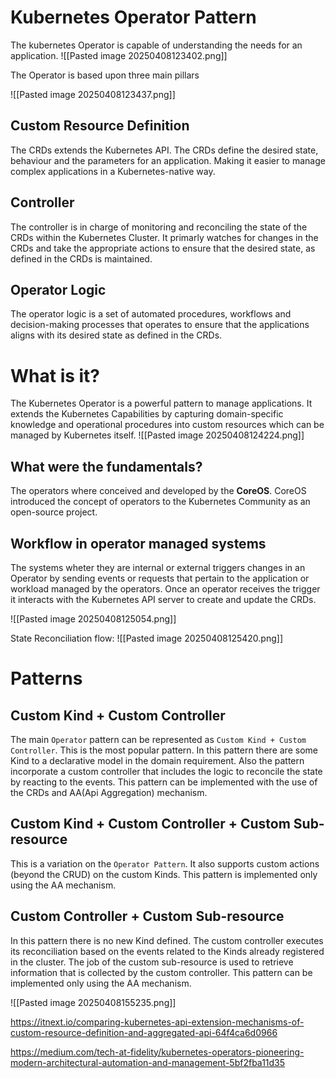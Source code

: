 # Kubernetes Operator Pattern
The kubernetes Operator is capable of understanding the needs for an application.
![[Pasted image 20250408123402.png]]

The Operator is based upon three main pillars

![[Pasted image 20250408123437.png]]
## Custom Resource Definition
The CRDs extends the Kubernetes API. The CRDs define the desired state, behaviour and the parameters for an application. Making it easier to manage complex applications in a Kubernetes-native way.

## Controller
The controller is in charge of monitoring and reconciling the state of the CRDs within the Kubernetes Cluster.
It primarly watches for changes in the CRDs and take the appropriate actions to ensure that the desired state, as defined in the CRDs is maintained.

## Operator Logic
The operator logic is a set of automated procedures, workflows and decision-making processes that operates to ensure that the applications aligns with its desired state as defined in the CRDs.

# What is it?
The Kubernetes Operator is a powerful pattern to manage applications. It extends the Kubernetes Capabilities by capturing domain-specific knowledge and operational procedures into custom resources which can be managed by Kubernetes itself.
![[Pasted image 20250408124224.png]]

## What were the fundamentals?
The operators where conceived and developed by the **CoreOS**.
CoreOS introduced the concept of operators to the Kubernetes Community as an open-source project.

## Workflow in operator managed systems
The systems wheter they are internal or external triggers changes in an Operator by sending events or requests that pertain to the application or workload managed by the operators. Once an operator receives the trigger it interacts with the Kubernetes API server to create and update the CRDs.

![[Pasted image 20250408125054.png]]

State Reconciliation flow: 
![[Pasted image 20250408125420.png]]

# Patterns

## Custom Kind + Custom Controller
The main `Operator` pattern can be represented as `Custom Kind + Custom Controller`.  This is the most popular pattern. In this pattern there are some Kind to a declarative model in the domain requirement. Also the pattern incorporate a custom controller that includes the logic to reconcile the state by reacting to the events.
This pattern can be implemented with the use of the CRDs and AA(Api Aggregation) mechanism.
## Custom Kind + Custom Controller + Custom Sub-resource
This is a variation on the `Operator Pattern`. It also supports custom actions (beyond the CRUD) on the custom Kinds. This pattern is implemented only using the AA mechanism.

## Custom Controller + Custom Sub-resource
In this pattern there is no new Kind defined. The custom controller executes its reconciliation based on the events related to the Kinds already registered in the cluster. 
The job of the custom sub-resource is used to retrieve information that is collected by the custom controller.
This pattern can be implemented only using the AA mechanism.


![[Pasted image 20250408155235.png]]



https://itnext.io/comparing-kubernetes-api-extension-mechanisms-of-custom-resource-definition-and-aggregated-api-64f4ca6d0966

https://medium.com/tech-at-fidelity/kubernetes-operators-pioneering-modern-architectural-automation-and-management-5bf2fba11d35